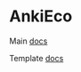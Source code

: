 # AnkiEco

Main [docs](https://anki.ikkz.fun)

Template [docs](https://github.com/ikkz/anki-eco/tree/legacy?tab=readme-ov-file#ikkz-templates)
